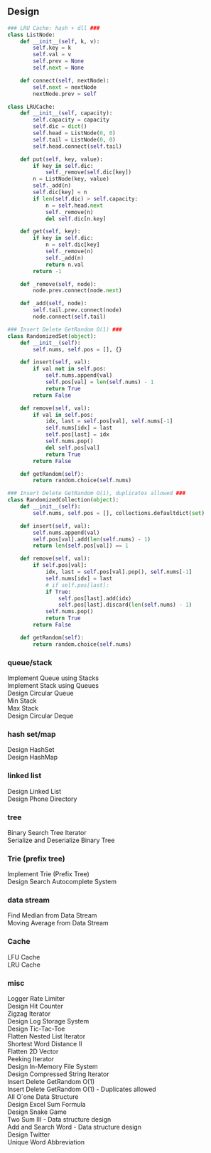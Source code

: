 ## Design

``` python
### LRU Cache: hash + dll ###
class ListNode:
    def __init__(self, k, v):
        self.key = k
        self.val = v
        self.prev = None
        self.next = None

    def connect(self, nextNode):
        self.next = nextNode
        nextNode.prev = self

class LRUCache:
    def __init__(self, capacity):
        self.capacity = capacity
        self.dic = dict()
        self.head = ListNode(0, 0)
        self.tail = ListNode(0, 0)
        self.head.connect(self.tail)

    def put(self, key, value):
        if key in self.dic: 
            self._remove(self.dic[key])
        n = ListNode(key, value)
        self._add(n)
        self.dic[key] = n
        if len(self.dic) > self.capacity:
            n = self.head.next
            self._remove(n)
            del self.dic[n.key]

    def get(self, key):
        if key in self.dic:
            n = self.dic[key]
            self._remove(n)
            self._add(n)
            return n.val
        return -1

    def _remove(self, node):
        node.prev.connect(node.next)

    def _add(self, node):
        self.tail.prev.connect(node)
        node.connect(self.tail)

### Insert Delete GetRandom O(1) ###
class RandomizedSet(object):
    def __init__(self):
        self.nums, self.pos = [], {}

    def insert(self, val):
        if val not in self.pos:
            self.nums.append(val)
            self.pos[val] = len(self.nums) - 1
            return True
        return False

    def remove(self, val):
        if val in self.pos:
            idx, last = self.pos[val], self.nums[-1]
            self.nums[idx] = last
            self.pos[last] = idx
            self.nums.pop()
            del self.pos[val]
            return True
        return False

    def getRandom(self):
        return random.choice(self.nums)

### Insert Delete GetRandom O(1), duplicates allowed ###
class RandomizedCollection(object):
    def __init__(self):
        self.nums, self.pos = [], collections.defaultdict(set)

    def insert(self, val):
        self.nums.append(val)
        self.pos[val].add(len(self.nums) - 1)
        return len(self.pos[val]) == 1        

    def remove(self, val):
        if self.pos[val]:
            idx, last = self.pos[val].pop(), self.nums[-1]
            self.nums[idx] = last
            # if self.pos[last]:
            if True:
                self.pos[last].add(idx)
                self.pos[last].discard(len(self.nums) - 1)
            self.nums.pop()
            return True
        return False 

    def getRandom(self):
        return random.choice(self.nums)
```

### queue/stack
Implement Queue using Stacks        
Implement Stack using Queues        
Design Circular Queue       
Min Stack       
Max Stack    
Design Circular Deque       

### hash set/map
Design HashSet      
Design HashMap      

### linked list
Design Linked List      
Design Phone Directory    

### tree
Binary Search Tree Iterator     
Serialize and Deserialize Binary Tree       

### Trie (prefix tree)
Implement Trie (Prefix Tree)        
Design Search Autocomplete System    

### data stream
Find Median from Data Stream        
Moving Average from Data Stream    

### Cache
LFU Cache       
LRU Cache       

### misc
Logger Rate Limiter    
Design Hit Counter    
Zigzag Iterator    
Design Log Storage System    
Design Tic-Tac-Toe    
Flatten Nested List Iterator        
Shortest Word Distance II    
Flatten 2D Vector    
Peeking Iterator        
Design In-Memory File System    
Design Compressed String Iterator    
Insert Delete GetRandom O(1)        
Insert Delete GetRandom O(1) - Duplicates allowed       
All O`one Data Structure        
Design Excel Sum Formula    
Design Snake Game    
Two Sum III - Data structure design    
Add and Search Word - Data structure design     
Design Twitter      
Unique Word Abbreviation    
